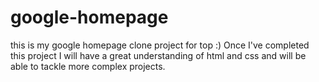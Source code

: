 # google-homepage
this is my google homepage clone project for top :)
Once I've completed this project I will have a great understanding of html and css and
will be able to tackle more complex projects. 
